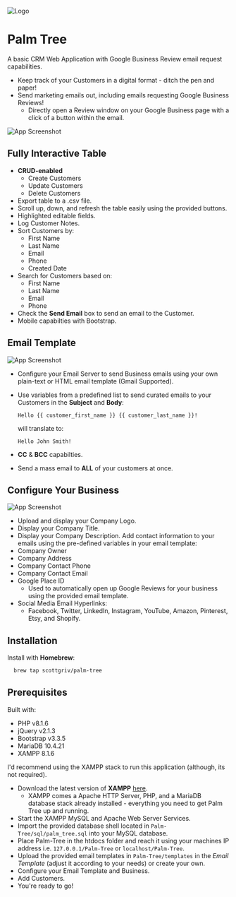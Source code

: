 
![Logo](https://imgur.com/wjRO1Pm.png)

# Palm Tree

 A basic CRM Web Application with Google Business Review email request capabilities.

 * Keep track of your Customers in a digital format - ditch the pen and paper!
 * Send marketing emails out, including emails requesting Google Business Reviews!
    * Directly open a Review window on your Google Business page with a click of a button within the email.

![App Screenshot](https://imgur.com/ec4MeEY.jpg)

## Fully Interactive Table

* **CRUD-enabled**
    * Create Customers
    * Update Customers
    * Delete Customers
* Export table to a .csv file.
* Scroll up, down, and refresh the table easily using the provided buttons.
* Highlighted editable fields.
* Log Customer Notes.
* Sort Customers by:
    * First Name
    * Last Name
    * Email
    * Phone
    * Created Date
* Search for Customers based on:
    * First Name
    * Last Name
    * Email
    * Phone
* Check the **Send Email** box to send an email to the Customer.
* Mobile capabilties with Bootstrap.

## Email Template

![App Screenshot](https://imgur.com/BifS2gK.jpg)

* Configure your Email Server to send Business emails using your own plain-text or HTML email template (Gmail Supported).
* Use variables from a predefined list to send curated emails to your Customers in the **Subject** and **Body**:

    ``Hello {{ customer_first_name }} {{ customer_last_name }}!``

    will translate to:

    ``Hello John Smith!``

* **CC** & **BCC** capabilties.
* Send a mass email to **ALL** of your customers at once.

## Configure Your Business

![App Screenshot](https://imgur.com/2TbykTe.jpg)

* Upload and display your Company Logo.
* Display your Company Title.
* Display your Company Description.
Add contact information to your emails using the pre-defined variables in your email template:
* Company Owner
* Company Address
* Company Contact Phone
* Company Contact Email
* Google Place ID
    * Used to automatically open up Google Reviews for your business using the provided email template.
* Social Media Email Hyperlinks:
    * Facebook, Twitter, LinkedIn, Instagram, YouTube, Amazon, Pinterest, Etsy, and Shopify.

## Installation

Install with **Homebrew**:

```bash
  brew tap scottgriv/palm-tree
```

## Prerequisites

Built with: 
* PHP v8.1.6
* jQuery v2.1.3 
* Bootstrap v3.3.5
* MariaDB 10.4.21
* XAMPP 8.1.6

I'd recommend using the XAMPP stack to run this application (although, its not required).
* Download the latest version of **XAMPP** [here](https://www.apachefriends.org/download.html).
  * XAMPP comes a Apache HTTP Server, PHP, and a MariaDB database stack already installed - everything you need to get Palm Tree up and running.
* Start the XAMPP MySQL and Apache Web Server Services.
* Import the provided database shell located in `Palm-Tree/sql/palm_tree.sql` into your MySQL database.
* Place Palm-Tree in the htdocs folder and reach it using your machines IP address i.e. `127.0.0.1/Palm-Tree` or ``localhost/Palm-Tree``.
* Upload the provided email templates in ``Palm-Tree/templates`` in the *Email Template* (adjust it according to your needs) or create your own.
* Configure your Email Template and Business.
* Add Customers.
* You're ready to go!  
